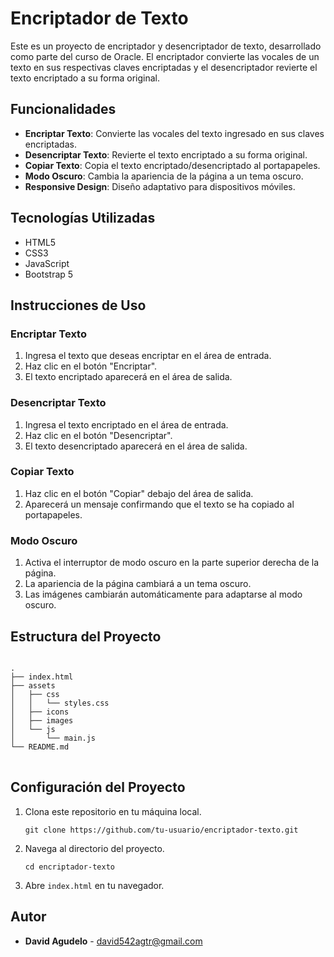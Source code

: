 <h1>Encriptador de Texto</h1>

<p>Este es un proyecto de encriptador y desencriptador de texto, desarrollado como parte del curso de Oracle. El encriptador convierte las vocales de un texto en sus respectivas claves encriptadas y el desencriptador revierte el texto encriptado a su forma original.</p>

<h2>Funcionalidades</h2>
<ul>
    <li><strong>Encriptar Texto</strong>: Convierte las vocales del texto ingresado en sus claves encriptadas.</li>
    <li><strong>Desencriptar Texto</strong>: Revierte el texto encriptado a su forma original.</li>
    <li><strong>Copiar Texto</strong>: Copia el texto encriptado/desencriptado al portapapeles.</li>
    <li><strong>Modo Oscuro</strong>: Cambia la apariencia de la página a un tema oscuro.</li>
    <li><strong>Responsive Design</strong>: Diseño adaptativo para dispositivos móviles.</li>
</ul>

<h2>Tecnologías Utilizadas</h2>
<ul>
    <li>HTML5</li>
    <li>CSS3</li>
    <li>JavaScript</li>
    <li>Bootstrap 5</li>
</ul>

<h2>Instrucciones de Uso</h2>

<h3>Encriptar Texto</h3>
<ol>
    <li>Ingresa el texto que deseas encriptar en el área de entrada.</li>
    <li>Haz clic en el botón "Encriptar".</li>
    <li>El texto encriptado aparecerá en el área de salida.</li>
</ol>

<h3>Desencriptar Texto</h3>
<ol>
    <li>Ingresa el texto encriptado en el área de entrada.</li>
    <li>Haz clic en el botón "Desencriptar".</li>
    <li>El texto desencriptado aparecerá en el área de salida.</li>
</ol>

<h3>Copiar Texto</h3>
<ol>
    <li>Haz clic en el botón "Copiar" debajo del área de salida.</li>
    <li>Aparecerá un mensaje confirmando que el texto se ha copiado al portapapeles.</li>
</ol>

<h3>Modo Oscuro</h3>
<ol>
    <li>Activa el interruptor de modo oscuro en la parte superior derecha de la página.</li>
    <li>La apariencia de la página cambiará a un tema oscuro.</li>
    <li>Las imágenes cambiarán automáticamente para adaptarse al modo oscuro.</li>
</ol>

<h2>Estructura del Proyecto</h2>
<pre>
<code>
.
├── index.html
├── assets
│   ├── css
│   │   └── styles.css
│   ├── icons
│   ├── images
│   └── js
│       └── main.js
└── README.md
</code>
</pre>

<h2>Configuración del Proyecto</h2>
<ol>
    <li>Clona este repositorio en tu máquina local.
        <pre><code>git clone https://github.com/tu-usuario/encriptador-texto.git</code></pre>
    </li>
    <li>Navega al directorio del proyecto.
        <pre><code>cd encriptador-texto</code></pre>
    </li>
    <li>Abre <code>index.html</code> en tu navegador.</li>
</ol>

<h2>Autor</h2>
<ul>
    <li><strong>David Agudelo</strong> - <a href="mailto:david542agtr@gmail.com">david542agtr@gmail.com</a></li>
</ul>
